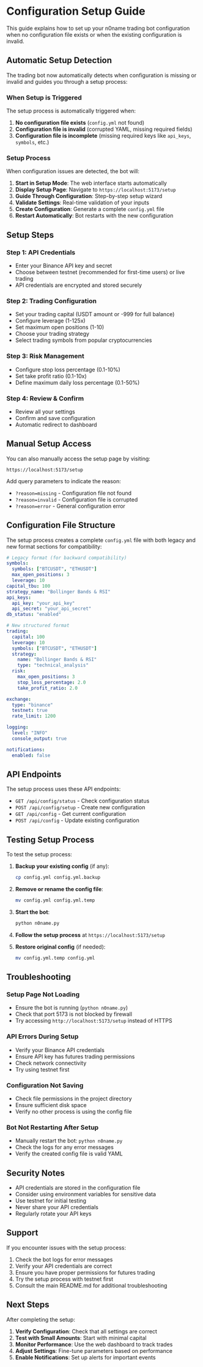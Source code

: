 # Configuration Setup Guide

This guide explains how to set up your n0name trading bot configuration when no configuration file exists or when the existing configuration is invalid.

## Automatic Setup Detection

The trading bot now automatically detects when configuration is missing or invalid and guides you through a setup process:

### When Setup is Triggered

The setup process is automatically triggered when:

1. **No configuration file exists** (`config.yml` not found)
2. **Configuration file is invalid** (corrupted YAML, missing required fields)
3. **Configuration file is incomplete** (missing required keys like `api_keys`, `symbols`, etc.)

### Setup Process

When configuration issues are detected, the bot will:

1. **Start in Setup Mode**: The web interface starts automatically
2. **Display Setup Page**: Navigate to `https://localhost:5173/setup`
3. **Guide Through Configuration**: Step-by-step setup wizard
4. **Validate Settings**: Real-time validation of your inputs
5. **Create Configuration**: Generate a complete `config.yml` file
6. **Restart Automatically**: Bot restarts with the new configuration

## Setup Steps

### Step 1: API Credentials
- Enter your Binance API key and secret
- Choose between testnet (recommended for first-time users) or live trading
- API credentials are encrypted and stored securely

### Step 2: Trading Configuration
- Set your trading capital (USDT amount or -999 for full balance)
- Configure leverage (1-125x)
- Set maximum open positions (1-10)
- Choose your trading strategy
- Select trading symbols from popular cryptocurrencies

### Step 3: Risk Management
- Configure stop loss percentage (0.1-10%)
- Set take profit ratio (0.1-10x)
- Define maximum daily loss percentage (0.1-50%)

### Step 4: Review & Confirm
- Review all your settings
- Confirm and save configuration
- Automatic redirect to dashboard

## Manual Setup Access

You can also manually access the setup page by visiting:
```
https://localhost:5173/setup
```

Add query parameters to indicate the reason:
- `?reason=missing` - Configuration file not found
- `?reason=invalid` - Configuration file is corrupted
- `?reason=error` - General configuration error

## Configuration File Structure

The setup process creates a complete `config.yml` file with both legacy and new format sections for compatibility:

```yaml
# Legacy format (for backward compatibility)
symbols:
  symbols: ["BTCUSDT", "ETHUSDT"]
  max_open_positions: 3
  leverage: 10
capital_tbu: 100
strategy_name: "Bollinger Bands & RSI"
api_keys:
  api_key: "your_api_key"
  api_secret: "your_api_secret"
db_status: "enabled"

# New structured format
trading:
  capital: 100
  leverage: 10
  symbols: ["BTCUSDT", "ETHUSDT"]
  strategy:
    name: "Bollinger Bands & RSI"
    type: "technical_analysis"
  risk:
    max_open_positions: 3
    stop_loss_percentage: 2.0
    take_profit_ratio: 2.0

exchange:
  type: "binance"
  testnet: true
  rate_limit: 1200

logging:
  level: "INFO"
  console_output: true

notifications:
  enabled: false
```

## API Endpoints

The setup process uses these API endpoints:

- `GET /api/config/status` - Check configuration status
- `POST /api/config/setup` - Create new configuration
- `GET /api/config` - Get current configuration
- `POST /api/config` - Update existing configuration

## Testing Setup Process

To test the setup process:

1. **Backup your existing config** (if any):
   ```bash
   cp config.yml config.yml.backup
   ```

2. **Remove or rename the config file**:
   ```bash
   mv config.yml config.yml.temp
   ```

3. **Start the bot**:
   ```bash
   python n0name.py
   ```

4. **Follow the setup process** at `https://localhost:5173/setup`

5. **Restore original config** (if needed):
   ```bash
   mv config.yml.temp config.yml
   ```

## Troubleshooting

### Setup Page Not Loading
- Ensure the bot is running (`python n0name.py`)
- Check that port 5173 is not blocked by firewall
- Try accessing `http://localhost:5173/setup` instead of HTTPS

### API Errors During Setup
- Verify your Binance API credentials
- Ensure API key has futures trading permissions
- Check network connectivity
- Try using testnet first

### Configuration Not Saving
- Check file permissions in the project directory
- Ensure sufficient disk space
- Verify no other process is using the config file

### Bot Not Restarting After Setup
- Manually restart the bot: `python n0name.py`
- Check the logs for any error messages
- Verify the created config file is valid YAML

## Security Notes

- API credentials are stored in the configuration file
- Consider using environment variables for sensitive data
- Use testnet for initial testing
- Never share your API credentials
- Regularly rotate your API keys

## Support

If you encounter issues with the setup process:

1. Check the bot logs for error messages
2. Verify your API credentials are correct
3. Ensure you have proper permissions for futures trading
4. Try the setup process with testnet first
5. Consult the main README.md for additional troubleshooting

## Next Steps

After completing the setup:

1. **Verify Configuration**: Check that all settings are correct
2. **Test with Small Amounts**: Start with minimal capital
3. **Monitor Performance**: Use the web dashboard to track trades
4. **Adjust Settings**: Fine-tune parameters based on performance
5. **Enable Notifications**: Set up alerts for important events 